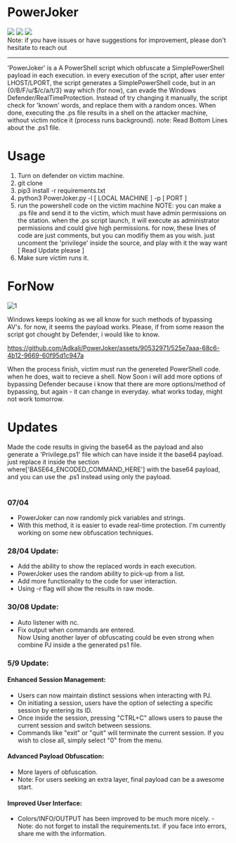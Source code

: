 # PowerJoker
<img src="https://img.shields.io/maintenance/yes/2023"> <img src="https://img.shields.io/badge/Developed%20on-kali%20linux-blueviolet"> <img src="https://img.shields.io/badge/Windws_11-Tested-tested"><br>
Note: if you have issues or have suggestions for improvement, please don't hesitate to reach out
__________________________________________________
'PowerJoker' is a A PowerShell script which obfuscate a SimplePowerShell payload in each execution.
in every execution of the script, after user enter LHOST/LPORT, the script generates a SimplePowerShell code, but in an {0/B/F/u/$/c/a/t/3} way which (for now), can evade the Windows Defender/RealTimeProtection. Instead of try changing it manually, the script check for 'known' words, and replace them with a random onces. When done, executing the .ps file results in a shell on the attacker machine, without victim notice it (process runs background). note: Read Bottom Lines about the .ps1 file.

# Usage
1. Turn on defender on victim machine.
2. git clone
3. pip3 install -r requirements.txt 
4. python3 PowerJoker.py -l [ LOCAL MACHINE ] -p [ PORT ]
5. run the powershell code on the victim machine
NOTE: you can make a .ps file and send it to the victim, which must have admin permissions on the station. when the .ps script launch, it will execute as administrator permissions and could give high permissions. for now, these lines of code are just comments, but you can modifiy them as you wish. just uncoment the 'privilege' inside the source, and play with it the way want [ Read Update please ]
6. Make sure victim runs it.

# ForNow

![1](https://user-images.githubusercontent.com/90532971/207036661-561f7146-46f7-4e55-bd2f-33e2b39a30ed.png)

Windows keeps looking as we all know for such methods of bypassing AV's. for now, it seems the payload works. Please, if from some reason the script got chought by Defender, i would like to know.

https://github.com/Adkali/PowerJoker/assets/90532971/525e7aaa-68c6-4b12-9669-60f95d1c947a

When the process finish, victim must run the genereted PowerShell code. when he does, wait to recieve a shell. Now Soon i will add more options of bypassing Defender because i know that there are more options/method of bypassing, but again - it can change in everyday. what works today, might not work tomorrow.

# Updates
Made the code results in giving the base64 as the payload and also generate a 'Privilege.ps1' file which can have inside it the base64 payload. just replace it inside the section where['BASE64_ENCODED_COMMAND_HERE'] with the base64 payload, and you can use the .ps1 instead using only the payload.<br><br>
### <b>07/04</b> 
- PowerJoker can now randomly pick variables and strings.
- With this method, it is easier to evade real-time protection. I'm currently working on some new obfuscation techniques.<br>

### <b>28/04 Update:</b>
- Add the ability to show the replaced words in each execution.
- PowerJoker uses the random ability to pick-up from a list.
- Add more functionality to the code for user interaction.
- Using -r flag will show the results in raw mode.

### <b>30/08 Update:</b>
- Auto listener with nc.
- Fix output when commands are entered.<br>
Now Using another layer of obfuscating could be even strong when combine PJ inside a the generated ps1 file.

### <b>5/9 Update:</b>
#### Enhanced Session Management:
- Users can now maintain distinct sessions when interacting with PJ.
- On initiating a session, users have the option of selecting a specific session by entering its ID.
- Once inside the session, pressing "CTRL+C" allows users to pause the current session and switch between sessions.
- Commands like "exit" or "quit" will terminate the current session. If you wish to close all, simply select "0" from the menu.
#### Advanced Payload Obfuscation:
- More layers of obfuscation.
- Note: For users seeking an extra layer, final payload can be a awesome start.
#### Improved User Interface:
- Colors/INFO/OUTPUT has been improved to be much more nicely.
-Note: do not forget to install the requirements.txt. if you face into errors, share me with the information.
